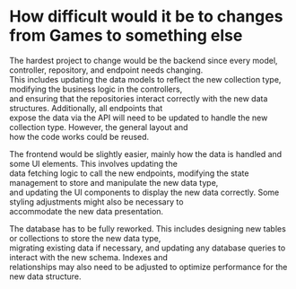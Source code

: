 # How difficult would it be to changes from Games to something else

The hardest project to change would be the backend since every model, controller, repository, and endpoint needs changing.  
This includes updating the data models to reflect the new collection type, modifying the business logic in the controllers,  
and ensuring that the repositories interact correctly with the new data structures. Additionally, all endpoints that  
expose the data via the API will need to be updated to handle the new collection type. However, the general layout and  
how the code works could be reused.

The frontend would be slightly easier, mainly how the data is handled and some UI elements. This involves updating the  
data fetching logic to call the new endpoints, modifying the state management to store and manipulate the new data type,  
and updating the UI components to display the new data correctly. Some styling adjustments might also be necessary to  
accommodate the new data presentation.

The database has to be fully reworked. This includes designing new tables or collections to store the new data type,  
migrating existing data if necessary, and updating any database queries to interact with the new schema. Indexes and  
relationships may also need to be adjusted to optimize performance for the new data structure.